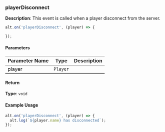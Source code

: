 ### playerDisconnect

**Description**: This event is called when a player disconnect from the server.

```javascript
alt.on('playerDisconnect', (player) => {

});
```

#### Parameters

| Parameter Name | Type   | Description |
| -------------- | ------ | ----------- |
| player        | `Player` |             |

#### Return

**Type**: `void`


#### Example Usage

```javascript
alt.on('playerDisconnect', (player) => {
  alt.log(`${player.name} has disconnected`);
});
```

